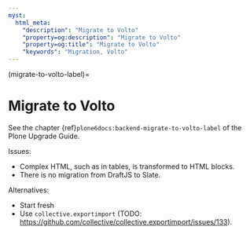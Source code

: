 ```yaml
---
myst:
  html_meta:
    "description": "Migrate to Volto"
    "property=og:description": "Migrate to Volto"
    "property=og:title": "Migrate to Volto"
    "keywords": "Migration, Volto"
---
```


(migrate-to-volto-label)=

# Migrate to Volto

See the chapter {ref}`plone6docs:backend-migrate-to-volto-label` of the Plone Upgrade Guide.

Issues:

* Complex HTML, such as in tables, is transformed to HTML blocks.
* There is no migration from DraftJS to Slate.

Alternatives:

* Start fresh
* Use `collective.exportimport` (TODO: https://github.com/collective/collective.exportimport/issues/133).
